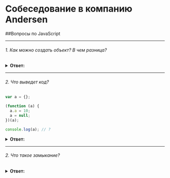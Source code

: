 # Собеседование в компанию Andersen

##Вопросы по JavaScript

---
###### 1. Как можно создать объект? В чем разница?

<details><summary><b>Ответ:</b></summary>
<p>

```javascript
let a = {}; 
```

```javascript
const obj = {};
let a = Object.create(obj); 
```
```javascript
function A() {}
let a = new A();
```

</p>
</details>

---
###### 2. Что выведет код?


```javascript
var a = {};

(function (a) {
  a.a = 10;
  a = null;
})(a);

console.log(a); // ?
```
<details><summary><b>Ответ:</b></summary>
<p>

```javascript
{a: 10}
```

</p>
</details>

---

###### 2. Что такое замыкание?

<details><summary><b>Ответ:</b></summary>
<p>

```javascript
function makeCounter() {
  let counter = 0;

  return () => {
    counter++;
  }
}

let a = makeCounter();

console.log(a()); // 1
console.log(a()); // 2
```

</p>
</details>

